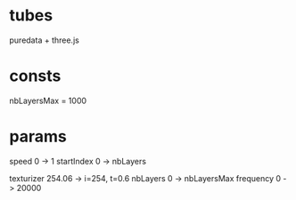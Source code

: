 # tubes
puredata + three.js 

# consts
nbLayersMax = 1000

# params
speed 0 -> 1
startIndex  0 -> nbLayers

texturizer 254.06 -> i=254, t=0.6
nbLayers 0 -> nbLayersMax
frequency 0 -> 20000


